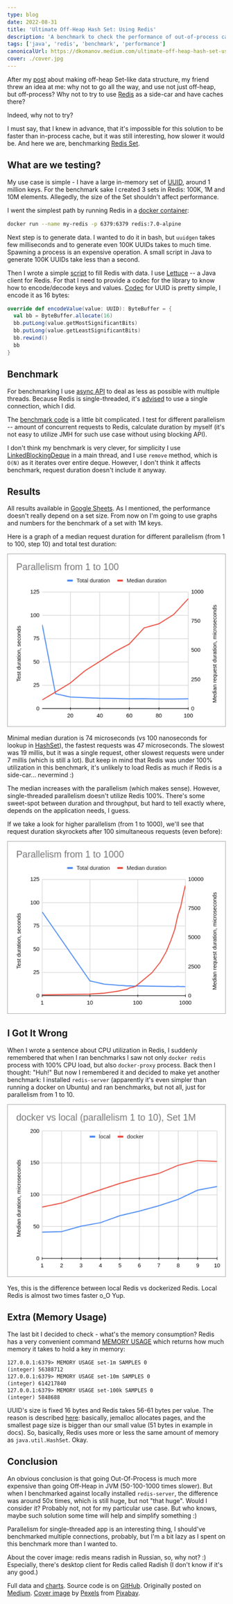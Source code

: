 ```yaml
---
type: blog
date: 2022-08-31
title: 'Ultimate Off-Heap Hash Set: Using Redis'
description: 'A benchmark to check the performance of out-of-process cache in Redis to potentially replace in-process cache'
tags: ['java', 'redis', 'benchmark', 'performance']
canonicalUrl: https://dkomanov.medium.com/ultimate-off-heap-hash-set-using-redis-53f9d4e11aae
cover: ./cover.jpg
---
```


After my [post](/p/replacing-hashset-with-sorted-array-and-binary-search-in-java) about making off-heap Set-like data structure, my friend threw an idea at me: why not to go all the way, and use not just off-heap, but off-process? Why not to try to use [Redis](https://redis.io/) as a side-car and have caches there?

Indeed, why not to try?

I must say, that I knew in advance, that it's impossible for this solution to be faster than in-process cache, but it was still interesting, how slower it would be. And here we are, benchmarking [Redis Set](https://redis.io/docs/data-types/#sets).

## What are we testing?

My use case is simple - I have a large in-memory set of [UUID](https://cr.openjdk.java.net/~iris/se/17/latestSpec/api/java.base/java/util/UUID.html), around 1 million keys. For the benchmark sake I created 3 sets in Redis: 100K, 1M and 10M elements. Allegedly, the size of the Set shouldn't affect performance.

I went the simplest path by running Redis in a [docker container](https://hub.docker.com/_/redis):
```bash
docker run --name my-redis -p 6379:6379 redis:7.0-alpine
```

Next step is to generate data. I wanted to do it in bash, but `uuidgen` takes few milliseconds and to generate even 100K UUIDs takes to much time. Spawning a process is an expensive operation. A small script in Java to generate 100K UUIDs take less than a second.

Then I wrote a simple [script](https://github.com/dkomanov/stuff/blob/master/src/com/komanov/redis/bin/DataFiller.scala) to fill Redis with data. I use [Lettuce](https://lettuce.io/) -- a Java client for Redis. For that I need to provide a codec for the library to know how to encode/decode keys and values. [Codec](https://github.com/dkomanov/stuff/blob/master/src/com/komanov/redis/StringUuidCodec.scala) for UUID is pretty simple, I encode it as 16 bytes:

```scala
override def encodeValue(value: UUID): ByteBuffer = {
  val bb = ByteBuffer.allocate(16)
  bb.putLong(value.getMostSignificantBits)
  bb.putLong(value.getLeastSignificantBits)
  bb.rewind()
  bb
}
```

## Benchmark

For benchmarking I use [async API](https://github.com/lettuce-io/lettuce-core/wiki/Asynchronous-API) to deal as less as possible with multiple threads. Because Redis is single-threaded, it's [advised](https://github.com/lettuce-io/lettuce-core/wiki/Connection-Pooling) to use a single connection, which I did.

The [benchmark code](https://github.com/dkomanov/stuff/blob/master/src/com/komanov/redis/perf/PerfTester.java) is a little bit complicated. I test for different parallelism -- amount of concurrent requests to Redis, calculate duration by myself (it's not easy to utilize JMH for such use case without using blocking API).

I don't think my benchmark is very clever, for simplicity I use [LinkedBlockingDeque](https://docs.oracle.com/javase/7/docs/api/java/util/concurrent/LinkedBlockingDeque.html) in a main thread, and I use `remove` method, which is `O(N)` as it iterates over entire deque. However, I don't think it affects benchmark, request duration doesn't include it anyway.

## Results

All results available in [Google Sheets](https://docs.google.com/spreadsheets/d/1D5fhP-rxuxamOl58cGk7yLiLiViZnxWcE71klp6JC3I). As I mentioned, the performance doesn't really depend on a set size. From now on I'm going to use graphs and numbers for the benchmark of a set with 1M keys.

Here is a graph of a median request duration for different parallelism (from 1 to 100, step 10) and total test duration:

![Median request duration by parallelism, microseconds](./set-1m.png)

Minimal median duration is 74 microseconds (vs 100 nanoseconds for lookup in [HashSet](https://cr.openjdk.java.net/~iris/se/17/latestSpec/api/java.base/java/util/HashSet.html)), the fastest requests was 47 microseconds. The slowest was 19 millis, but it was a single request, other slowest requests were under 7 millis (which is still a lot). But keep in mind that Redis was under 100% utilization in this benchmark, it's unlikely to load Redis as much if Redis is a side-car... nevermind :)

The median increases with the parallelism (which makes sense). However, single-threaded parallelism doesn't utilize Redis 100%. There's some sweet-spot between duration and throughput, but hard to tell exactly where, depends on the application needs, I guess.

If we take a look for higher parallelism (from 1 to 1000), we'll see that request duration skyrockets after 100 simultaneous requests (even before):

![Median request duration by parallelism till 1000, microsecond](./set-1m-all.png)

## I Got It Wrong

When I wrote a sentence about CPU utilization in Redis, I suddenly remembered that when I ran benchmarks I saw not only `docker redis` process with 100% CPU load, but also `docker-proxy` process. Back then I thought: "Huh!" But now I remembered it and decided to make yet another benchmark: I installed `redis-server` (apparently it's even simpler than running a docker on Ubuntu) and ran benchmarks, but not all, just for parallelism from 1 to 10.

![Comparison of median request duration: docker vs local](./compare-median.png)

Yes, this is the difference between local Redis vs dockerized Redis. Local Redis is almost two times faster o_O Yup.

## Extra (Memory Usage)

The last bit I decided to check - what's the memory consumption? Redis has a very convenient command [MEMORY USAGE](https://redis.io/commands/memory-usage/) which returns how much memory it takes to hold a key in memory:

```
127.0.0.1:6379> MEMORY USAGE set-1m SAMPLES 0
(integer) 56388712
127.0.0.1:6379> MEMORY USAGE set-10m SAMPLES 0
(integer) 614217840
127.0.0.1:6379> MEMORY USAGE set-100k SAMPLES 0
(integer) 5848688
```

UUID's size is fixed 16 bytes and Redis takes 56-61 bytes per value. The reason is described [here](https://redis.io/commands/memory-usage/): basically, jemalloc allocates pages, and the smallest page size is bigger than our small value (51 bytes in example in docs). So, basically, Redis uses more or less the same amount of memory as `java.util.HashSet`. Okay.

## Conclusion

An obvious conclusion is that going Out-Of-Process is much more expensive than going Off-Heap in JVM (50-100-1000 times slower). But when I benchmarked against locally installed `redis-server`, the difference was around 50x times, which is still huge, but not "that huge". Would I consider it? Probably not, not for my particular use case. But who knows, maybe such solution some time will help and simplify something :)

Parallelism for single-threaded app is an interesting thing, I should've benchmarked multiple connections, probably, but I'm a bit lazy as I spent on this benchmark more than I wanted to.

About the cover image: redis means radish in Russian, so, why not? :) Especially, there's desktop client for Redis called Radish (I don't know if it's any good.)

Full data and [charts](https://docs.google.com/spreadsheets/d/1D5fhP-rxuxamOl58cGk7yLiLiViZnxWcE71klp6JC3I). Source code is on [GitHub](https://github.com/dkomanov/stuff/commit/30101587ec9ecaddcf0e0f706f4565b22e3d5739). Originally posted on [Medium](https://dkomanov.medium.com/ultimate-off-heap-hash-set-using-redis-53f9d4e11aae). [Cover image](https://pixabay.com/photos/agriculture-radish-food-1870017/) by [Pexels](https://pixabay.com/users/pexels-2286921/) from [Pixabay](https://pixabay.com/).

